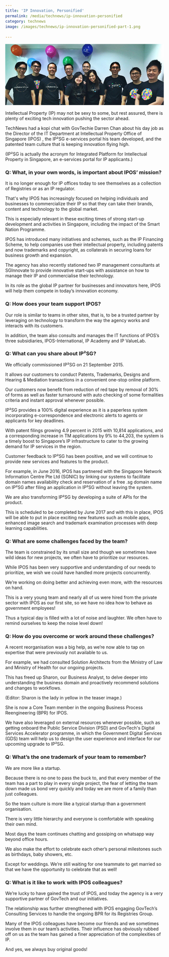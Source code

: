 ```yaml
---
title: 'IP Innovation, Personified'
permalink: /media/technews/ip-innovation-personified
category: technews
image: /images/technews/ip-innovation-personified-part-1.png

---
```



![IP innovation, personified](/images/technews/ip-innovation-personified-part-1.png)

Intellectual Property (IP) may not be sexy to some, but rest assured, there is plenty of exciting tech innovation pushing the sector ahead.

TechNews had a kopi chat with GovTechie Darren Chan about his day job as the Director of the IT Department at Intellectual Property Office of Singapore (IPOS) , the IP²SG e-services portal his team developed, and the patented team culture that is keeping innovation flying high.

(IP²SG is actually the acronym for Integrated Platform for Intellectual Property in Singapore, an e-services portal for IP applicants.)

### **Q: What, in your own words, is important about IPOS’ mission?**

It is no longer enough for IP offices today to see themselves as a collection of Registries or as an IP regulator.

That's why IPOS has increasingly focused on helping individuals and businesses to commercialize their IP so that they can take their brands, content and technology to the global market.

This is especially relevant in these exciting times of strong start-up development and activities in Singapore, including the impact of the Smart Nation Programme.

IPOS has introduced many initiatives and schemes, such as the IP Financing Scheme, to help companies use their intellectual property, including patents and now trademarks and copyright, as collaterals in securing loans for business growth and expansion.

The agency has also recently stationed two IP management consultants at SGInnovate to provide innovative start-ups with assistance on how to manage their IP and commercialise their technology.

In its role as the global IP partner for businesses and innovators here, IPOS will help them compete in today’s innovation economy.

### **Q: How does your team support IPOS?**
Our role is similar to teams in other sites, that is, to be a trusted partner by leveraging on technology to transform the way the agency works and interacts with its customers.

In addition, the team also consults and manages the IT functions of IPOS’s three subsidiaries, IPOS-International, IP Academy and IP ValueLab.

### **Q: What can you share about IP²SG?**
We officially commissioned IP²SG on 21 September 2015. 

It allows our customers to conduct Patents, Trademarks, Designs and Hearing & Mediation transactions in a convenient one-stop online platform.

Our customers now benefit from reduction of red tape by removal of 30% of forms as well as faster turnaround with auto checking of some formalities criteria and instant approval whenever possible.

IP²SG provides a 100% digital experience as it is a paperless system incorporating e-correspondence and electronic alerts to agents or applicants for key deadlines.

With patent filings growing 4.9 percent in 2015 with 10,814 applications, and a corresponding increase in TM applications by 9% to 44,203, the system is a timely boost to Singapore’s IP infrastructure to cater to the growing demand for IP services in the region.

Customer feedback to IP²SG has been positive, and we will continue to provide new services and features to the product.

For example, in June 2016, IPOS has partnered with the Singapore Network Information Centre Pte Ltd (SGNIC) by linking our systems to facilitate domain names availability check and reservation of a free .sg domain name on IP²SG after filing an application in IP²SG without leaving the system.

We are also transforming IP²SG by developing a suite of APIs for the product.

This is scheduled to be completed by June 2017 and with this in place, IPOS will be able to put in place exciting new features such as mobile apps, enhanced image search and trademark examination processes with deep learning capabilities.

### **Q: What are some challenges faced by the team?**
The team is constrained by its small size and though we sometimes have wild ideas for new projects, we often have to prioritize our resources.

While IPOS has been very supportive and understanding of our needs to prioritize, we wish we could have handled more projects concurrently.

We’re working on doing better and achieving even more, with the resources on hand.

This is a very young team and nearly all of us were hired from the private sector with IPOS as our first site, so we have no idea how to behave as government employees!

Thus a typical day is filled with a lot of noise and laughter. We often have to remind ourselves to keep the noise level down!

### **Q: How do you overcome or work around these challenges?**
A recent reorganisation was a big help, as we’re now able to tap on expertise that were previously not available to us.

For example, we had consulted Solution Architects from the Ministry of Law and Ministry of Health for our ongoing projects.

This has freed up Sharon, our Business Analyst, to delve deeper into understanding the business domain and proactively recommend solutions and changes to workflows.

(Editor: Sharon is the lady in yellow in the teaser image.)

She is now a Core Team member in the ongoing Business Process Reengineering (BPR) for IPOS.

We have also leveraged on external resources whenever possible, such as getting onboard the Public Service Division (PSD) and GovTech's Digital Services Accelerator programme, in which the Government Digital Services (GDS) team will help us to design the user experience and interface for our upcoming upgrade to IP²SG.

### **Q: What’s the one trademark of your team to remember?**
We are more like a startup.

Because there is no one to pass the buck to, and that every member of the team has a part to play in every single project, the fear of letting the team down made us bond very quickly and today we are more of a family than just colleagues.

So the team culture is more like a typical startup than a government organisation.

There is very little hierarchy and everyone is comfortable with speaking their own mind.

Most days the team continues chatting and gossiping on whatsapp way beyond office hours.

We also make the effort to celebrate each other’s personal milestones such as birthdays, baby showers, etc.

Except for weddings. We’re still waiting for one teammate to get married so that we have the opportunity to celebrate that as well!

### **Q: What is it like to work with IPOS colleagues?**
We’re lucky to have gained the trust of IPOS, and today the agency is a very supportive partner of GovTech and our initiatives.

The relationship was further strengthened with IPOS engaging GovTech’s Consulting Services to handle the ongoing BPR for its Registries Group.  

Many of the IPOS colleagues have become our friends and we sometimes involve them in our team’s activities. Their influence has obviously rubbed off on us as the team has gained a finer appreciation of the complexities of IP. 

And yes, we always buy original goods!

